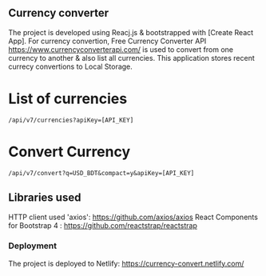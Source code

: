## Currency converter

The project is developed using Reacj.js & bootstrapped with [Create React App]. For currency convertion, Free Currency Converter API 
https://www.currencyconverterapi.com/ is used to convert from one currency to another & also list all currencies. This application stores 
recent currecy convertions to Local Storage. 

# List of currencies

```
/api/v7/currencies?apiKey=[API_KEY]
```

# Convert Currency

```
/api/v7/convert?q=USD_BDT&compact=y&apiKey=[API_KEY]
```

## Libraries used

HTTP client used 'axios': https://github.com/axios/axios
React Components for Bootstrap 4 : https://github.com/reactstrap/reactstrap


### Deployment

The project is deployed to Netlify: https://currency-convert.netlify.com/
